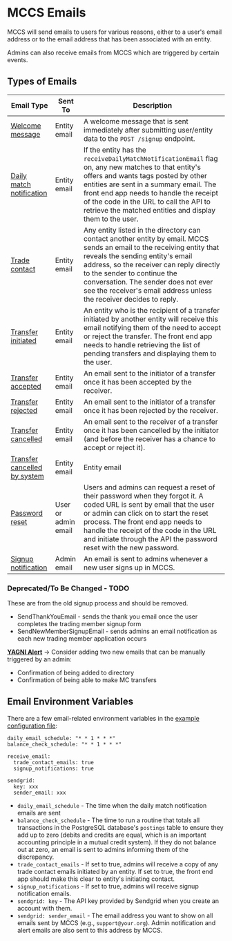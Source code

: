 # MCCS Emails

MCCS will send emails to users for various reasons, either to a user's email address or to the email address that has been associated with an entity.

Admins can also receive emails from MCCS which are triggered by certain events.

## Types of Emails

Email Type | Sent To | Description
--- | --- | ---
[Welcome message](/template/email/welcome.html) | Entity email |  A welcome message that is sent immediately after submitting user/entity data to the `POST /signup` endpoint.
[Daily match notification](/template/email/dailyEmail.html) | Entity email | If the entity has the `receiveDailyMatchNotificationEmail` flag on, any new matches to that entity's offers and wants tags posted by other entities are sent in a summary email. The front end app needs to handle the receipt of the code in the URL to call the API to retrieve the matched entities and display them to the user.
[Trade contact]() | Entity email | Any entity listed in the directory can contact another entity by email. MCCS sends an email to the receiving entity that reveals the sending entity's email address, so the receiver can reply directly to the sender to continue the conversation. The sender does not ever see the receiver's email address unless the receiver decides to reply.
[Transfer initiated](/internal/pkg/email/transfer.go) | Entity email | An entity who is the recipient of a transfer initiated by another entity will receive this email notifying them of the need to accept or reject the transfer. The front end app needs to handle retrieving the list of pending transfers and displaying them to the user.
[Transfer accepted](/internal/pkg/email/transfer.go) | Entity email | An email sent to the initiator of a transfer once it has been accepted by the receiver.
[Transfer rejected](/internal/pkg/email/transfer.go) | Entity email | An email sent to the initiator of a transfer once it has been rejected by the receiver.
[Transfer cancelled](/internal/pkg/email/transfer.go) | Entity email | An email sent to the receiver of a transfer once it has been cancelled by the initiator (and before the receiver has a chance to accept or reject it).
[Transfer cancelled by system](/internal/pkg/email/transfer.go) | Entity email | Entity email | An email sent to the initiator of a transfer once it has been rejected by MCCS. The usual reason this will happen is because the initiator's and/or receiver's balance will breach the maximum positive and/or negative balance limits if the transfer were to be completed.
[Password reset](/internal/pkg/email/email.go) | User or admin email | Users and admins can request a reset of their password when they forgot it. A coded URL is sent by email that the user or admin can click on to start the reset process. The front end app needs to handle the receipt of the code in the URL and initiate through the API the password reset with the new password.
[Signup notification](/internal/pkg/email/email.go) | Admin email | An email is sent to admins whenever a new user signs up in MCCS.

### Deprecated/To Be Changed - TODO

These are from the old signup process and should be removed.

- SendThankYouEmail - sends the thank you email once the user completes the trading member signup form
- SendNewMemberSignupEmail - sends admins an email notification as each new trading member application occurs


**[YAGNI Alert](https://en.wikipedia.org/wiki/You_aren%27t_gonna_need_it)** -> Consider adding two new emails that can be manually triggered by an admin:

- Confirmation of being added to directory
- Confirmation of being able to make MC transfers

## Email Environment Variables

There are a few email-related environment variables in the [example configuration file](/configs/development-example.yaml):

```
daily_email_schedule: "* * 1 * * *"
balance_check_schedule: "* * 1 * * *"

receive_email:
  trade_contact_emails: true
  signup_notifications: true

sendgrid:
  key: xxx
  sender_email: xxx
```

- `daily_email_schedule` - The time when the daily match notification emails are sent
- `balance_check_schedule` - The time to run a routine that totals all transactions in the PostgreSQL database's `postings` table to ensure they add up to zero (debits and credits are equal, which is an important accounting principle in a mutual credit system). If they do not balance out at zero, an email is sent to admins informing them of the discrepancy.
- `trade_contact_emails` - If set to true, admins will receive a copy of any trade contact emails initiated by an entity. If set to true, the front end app should make this clear to entity's initiating contact.
- `signup_notifications` - If set to true, admins will receive signup notification emails.
- `sendgrid: key` - The API key provided by Sendgrid when you create an account with them.
- `sendgrid: sender_email` - The email address you want to show on all emails sent by MCCS (e.g., `support@your.org`). Admin notification and alert emails are also sent to this address by MCCS.
